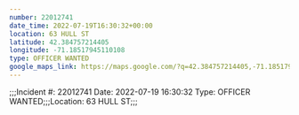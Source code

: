 ```yaml
---
number: 22012741
date_time: 2022-07-19T16:30:32+00:00
location: 63 HULL ST
latitude: 42.384757214405
longitude: -71.18517945110108
type: OFFICER WANTED
google_maps_link: https://maps.google.com/?q=42.384757214405,-71.18517945110108
---
```


;;;Incident #: 22012741  Date: 2022-07-19 16:30:32   Type: OFFICER WANTED;;;Location: 63 HULL ST;;;
